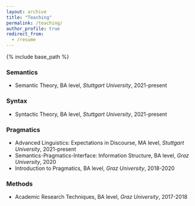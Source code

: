 ```yaml
---
layout: archive
title: "Teaching"
permalink: /teaching/
author_profile: true
redirect_from:
  - /resume
---
```


{% include base_path %}

### Semantics
* Semantic Theory, BA level, *Stuttgart University*, 2021-present 

### Syntax
* Syntactic Theory, BA level, *Stuttgart University*, 2021-present 

### Pragmatics
* Advanced Linguistics: Expectations in Discourse, MA level, *Stuttgart University*, 2021-present  
* Semantics-Pragmatics-Interface: Information Structure, BA level, *Graz University*, 2020
* Introduction to Pragmatics, BA level, *Graz University*, 2018-2020

### Methods
* Academic Research Techniques, BA level, *Graz University*, 2017-2018
